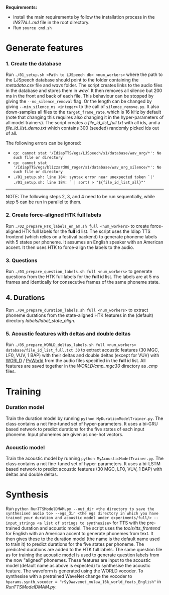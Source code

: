 **Requirements:**
- Install the main requirements by follow the installation process in the *INSTALL.md* file in the root directory.  
- Run ``source cmd.sh``  


# Generate features

### 1. Create the database
Run `./01_setup.sh <Path to LJSpeech db> <num_workers>` where the path to the LJSpeech database should point to the folder containing the *metadata.csv* file and *wavs* folder. The script creates links to the audio files in the database and stores them in *wav/*. It then removes all silence but 200 ms in the front and back of each file. This behaviour can be stopped by giving the `--no_silence_removal` flag. Or the length can be changed by giving `--min_silence_ms <integer>` to the call of `silence_remove.py`. It also down-samples all files to the `target_frame_rate`, which is 16 kHz by default (note that changing this requires also changing it in the hyper-parameters of all model trainers). The script creates a *file_id_list_full.txt* with all ids, and a *file_id_list_demo.txt* which contains 300 (seeded) randomly picked ids out of all.

The following errors can be ignored:
* `cp: cannot stat '/IdiapTTS/egs/LJSpeech/s1/database/wav_org/*': No such file or directory`
* `cp: cannot stat '/IdiapTTS/egs/blizzard08_roger/s1/database/wav_org_silence/*': No such file or directory`
* ``./01_setup.sh: line 184: syntax error near unexpected token `|'``  
  ``./01_setup.sh: line 184: ` | sort) > "${file_id_list_all}"'``

***
NOTE: The following steps 2, 3, and 4 need to be run sequentially, while step 5 can be run in parallel to them.

### 2. Create force-aligned HTK full labels
Run `./02_prepare_HTK_labels_en_am.sh full <num_workers>` to create force-aligned HTK full labels for the **full** id list. The script uses the Idiap TTS frontend (which relies on a festival backend) to generate phoneme labels with 5 states per phoneme. It assumes an English speaker with an American accent. It then uses HTK to force-align the labels to the audio.

### 3. Questions
Run `./03_prepare_question_labels.sh full <num_workers>` to generate questions from the HTK full labels for the **full** id list. The labels are at 5 ms frames and identically for consecutive frames of the same phoneme state.

## 4. Durations
Run `./04_prepare_duration_labels.sh full <num_workers>` to extract phoneme durations from the state-aligned HTK features in the (default) directory *labels/label_state_align*.

### 5. Acoustic features with deltas and double deltas
Run `./05_prepare_WORLD_deltas_labels.sh full <num_workers> database/file_id_list_full.txt 30` to extract acoustic features (30 MGC, LF0, VUV, 1 BAP) with their deltas and double deltas (except for VUV) with [WORLD](https://github.com/mmorise/World) / [PyWorld](https://github.com/JeremyCCHsu/Python-Wrapper-for-World-Vocoder) from the audio files specified in the **full** id list. All features are saved together in the *WORLD/cmp_mgc30* directory as *.cmp* files. 



# Training

### Duration model
Train the duration model by running `python MyDurationModelTrainer.py`. The class contains a not fine-tuned set of hyper-parameters. It uses a bi-GRU based network to predict durations for the five states of each input phoneme. Input phonemes are given as one-hot vectors.

### Acoustic model
Train the acoustic model by running `python MyAcousticModelTrainer.py`. The class contains a not fine-tuned set of hyper-parameters. It uses a bi-LSTM based network to predict acoustic features (30 MGC, LF0, VUV, 1 BAP) with deltas and double deltas.

# Synthesis
Run `python RunTTSModelDMAM.py --out_dir <the directory to save the synthesised audio to> --egs_dir <the egs directory in which you have trained your duration and acoustic model under experiments/full/> --input_strings <a list of strings to synthesise>` for TTS with the pre-trained duration and acoustic model. The script uses the *tools/tts_frontend* for English with an American accent to generate phonemes from text. It then gives these to the duration model (the name is the default name used to train it) to predict durations for the five states per phoneme. The predicted durations are added to the HTK full labels. The same question file as for training the acoustic model is used to generate question labels from the now "aligned" phonemes. These features are input to the acoustic model (default name as above is expected) to synthesise the acoustic feature. The waveform is generated using the WORLD vocoder. To synthesise with a pretrained WaveNet change the vocoder to `hparams.synth_vocoder = "r9y9wavenet_mulaw_16k_world_feats_English"` in *RunTTSModelDMAM.py*.
